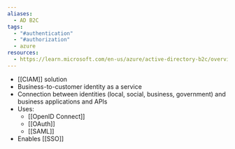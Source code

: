```yaml
---
aliases:
  - AD B2C
tags:
  - "#authentication"
  - "#authorization"
  - azure
resources:
  - https://learn.microsoft.com/en-us/azure/active-directory-b2c/overview
---
```

- [[CIAM]] solution
- Business-to-customer identity as a service
- Connection between identities (local, social, business, government) and business applications and APIs
- Uses:
	- [[OpenID Connect]]
	- [[OAuth]]
	- [[SAML]]
- Enables [[SSO]]
